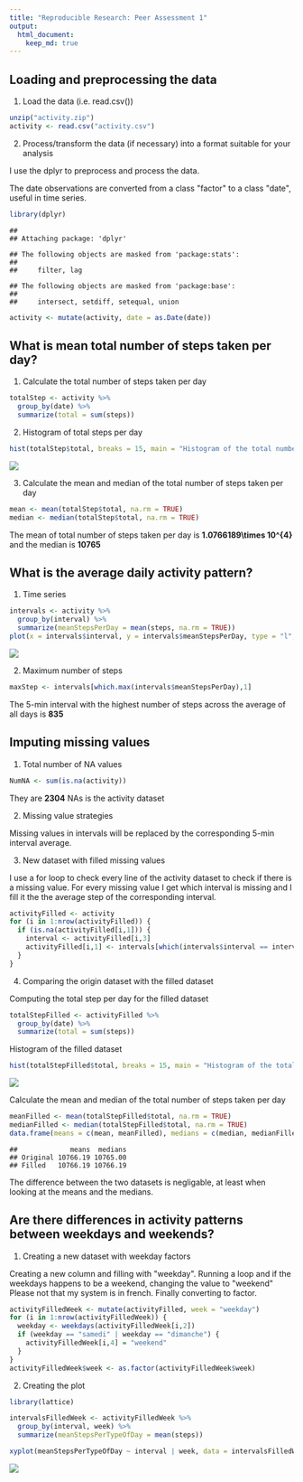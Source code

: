 ```yaml
---
title: "Reproducible Research: Peer Assessment 1"
output: 
  html_document: 
    keep_md: true
---
```





## Loading and preprocessing the data

1. Load the data (i.e. read.csv())


```r
unzip("activity.zip")
activity <- read.csv("activity.csv")
```

2. Process/transform the data (if necessary) into a format suitable for your analysis

I use the dplyr to preprocess and process the data.

The date observations are converted from a class "factor" to a class "date", useful in time series.


```r
library(dplyr)
```

```
## 
## Attaching package: 'dplyr'
```

```
## The following objects are masked from 'package:stats':
## 
##     filter, lag
```

```
## The following objects are masked from 'package:base':
## 
##     intersect, setdiff, setequal, union
```

```r
activity <- mutate(activity, date = as.Date(date))
```

## What is mean total number of steps taken per day?

1. Calculate the total number of steps taken per day


```r
totalStep <- activity %>%
  group_by(date) %>%
  summarize(total = sum(steps))
```

2. Histogram of total steps per day



```r
hist(totalStep$total, breaks = 15, main = "Histogram of the total number of steps per day", xlab = "Number of steps")
```

![](PA1_template_files/figure-html/Histogram-1.png)<!-- -->

3. Calculate the mean and median of the total number of steps taken per day


```r
mean <- mean(totalStep$total, na.rm = TRUE)
median <- median(totalStep$total, na.rm = TRUE)
```

The mean of total number of steps taken per day is **1.0766189\times 10^{4}** and the median is **10765**

## What is the average daily activity pattern?

1. Time series


```r
intervals <- activity %>%
  group_by(interval) %>%
  summarize(meanStepsPerDay = mean(steps, na.rm = TRUE))
plot(x = intervals$interval, y = intervals$meanStepsPerDay, type = "l", main = "Average daily pattern", xlab = "5 minutes interval throughout the day", ylab = "Average of steps per interval")
```

![](PA1_template_files/figure-html/TimeSeries-1.png)<!-- -->
  
2. Maximum number of steps


```r
maxStep <- intervals[which.max(intervals$meanStepsPerDay),1]
```

The 5-min interval with the highest number of steps across the average of all days is **835**

## Imputing missing values

1. Total number of NA values


```r
NumNA <- sum(is.na(activity))
```

They are **2304** NAs is the activity dataset

2. Missing value strategies

Missing values in intervals will be replaced by the corresponding  5-min interval average.

3. New dataset with filled missing values

I use a for loop to check every line of the activity dataset to check if there is a missing value. For every missing value I get which interval is missing and I fill it the the average step of the corresponding interval.


```r
activityFilled <- activity
for (i in 1:nrow(activityFilled)) {
  if (is.na(activityFilled[i,1])) {
    interval <- activityFilled[i,3]
    activityFilled[i,1] <- intervals[which(intervals$interval == interval),2]
  }
}
```

4. Comparing the origin dataset with the filled dataset

Computing the total step per day for the filled dataset


```r
totalStepFilled <- activityFilled %>%
  group_by(date) %>%
  summarize(total = sum(steps))
```


Histogram of the filled dataset


```r
hist(totalStepFilled$total, breaks = 15, main = "Histogram of the total number of steps per day for the filled dataset", xlab = "Number of steps")
```

![](PA1_template_files/figure-html/HistogramFilled-1.png)<!-- -->

Calculate the mean and median of the total number of steps taken per day


```r
meanFilled <- mean(totalStepFilled$total, na.rm = TRUE)
medianFilled <- median(totalStepFilled$total, na.rm = TRUE)
data.frame(means = c(mean, meanFilled), medians = c(median, medianFilled), row.names = c("Original", "Filled"))
```

```
##             means  medians
## Original 10766.19 10765.00
## Filled   10766.19 10766.19
```

The difference between the two datasets is negligable, at least when looking at the means and the medians.


## Are there differences in activity patterns between weekdays and weekends?

1. Creating a new dataset with weekday factors


Creating a new column and filling with "weekday". Running a loop and if the weekdays happens to be a weekend, changing the value to "weekend" Please not that my system is in french. Finally converting to factor.


```r
activityFilledWeek <- mutate(activityFilled, week = "weekday")
for (i in 1:nrow(activityFilledWeek)) {
  weekday <- weekdays(activityFilledWeek[i,2])
  if (weekday == "samedi" | weekday == "dimanche") {
    activityFilledWeek[i,4] = "weekend"
  }
}
activityFilledWeek$week <- as.factor(activityFilledWeek$week)
```

2. Creating the plot




```r
library(lattice)

intervalsFilledWeek <- activityFilledWeek %>%
  group_by(interval, week) %>%
  summarize(meanStepsPerTypeOfDay = mean(steps))

xyplot(meanStepsPerTypeOfDay ~ interval | week, data = intervalsFilledWeek, layout = c(1,2), type = "l", main = "Average daily pattern comparison between weekday and weekend", xlab = "5-min intervals", ylab = "Average number of steps")
```

![](PA1_template_files/figure-html/WeekPlot-1.png)<!-- -->
